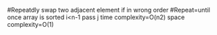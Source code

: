 #Repeatdly swap two adjacent element if in wrong order
#Repeat=until once array is sorted
i<n-1 pass
j<n-1-i>
 time complexity=O(n2)
 space complexity=O(1)
